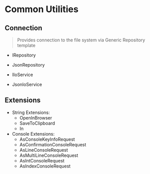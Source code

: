 # Common Utilities

## Connection
> Provides connection to the file system via Generic Repository template

* IRepository
* JsonRepository


* IIoService
* JsonIoService

## Extensions

* String Extensions:
  * OpenInBrowser
  * SaveToClipboard
  * In
* Console Extensions:
  * AsConsoleKeyInfoRequest
  * AsConfirmationConsoleRequest
  * AsLineConsoleRequest
  * AsMultiLineConsoleRequest
  * AsIntConsoleRequest
  * AsIndexConsoleRequest
